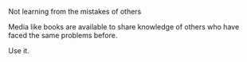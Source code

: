 Not learning from the mistakes of others

Media like books are available to share knowledge of others who have faced the same problems before.

Use it.